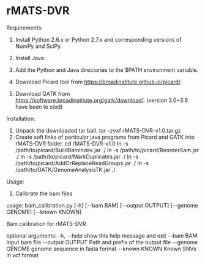 # rMATS-DVR


Requirements:
1) Install Python 2.6.x or Python 2.7.x and corresponding versions of NumPy and SciPy. 


2) Install Java. 
3) Add the Python and Java directories to the $PATH environment variable.
4) Download Picard tool from https://broadinstitute.github.io/picard/.
5) Download GATK from https://software.broadinstitute.org/gatk/download/. (version 3.0~3.6 have been te
sted)

Installation:

1) Unpack the downloaded tar ball.
	tar –zvxf rMATS-DVR-v1.0.tar.gz
2) Create soft links of particular java programs from Picard and GATK into rMATS-DVR folder. 
	cd rMATS-DVR-v1.0
	ln -s  /path/to/picard/BuildBamIndex.jar ./
	ln -s /path/to/picard/ReorderSam.jar ./
	ln -s /path/to/picard/MarkDuplicates.jar ./
	ln -s /path/to/picard/AddOrReplaceReadGroups.jar ./
	ln -s /path/to/GATK/GenomeAnalysisTK.jar ./

Usage:

1) Calibrate the bam files 



usage: bam_calibration.py [-h] [--bam BAM] [--output OUTPUT] [--genome GENOME]
                          [--known KNOWN]

Bam calibration for rMATS-DVR

optional arguments:
  -h, --help       show this help message and exit
  --bam BAM        Input bam file
  --output OUTPUT  Path and prefix of the output file
  --genome GENOME  genome sequence in fasta format
  --known KNOWN    Known SNVs in vcf format




